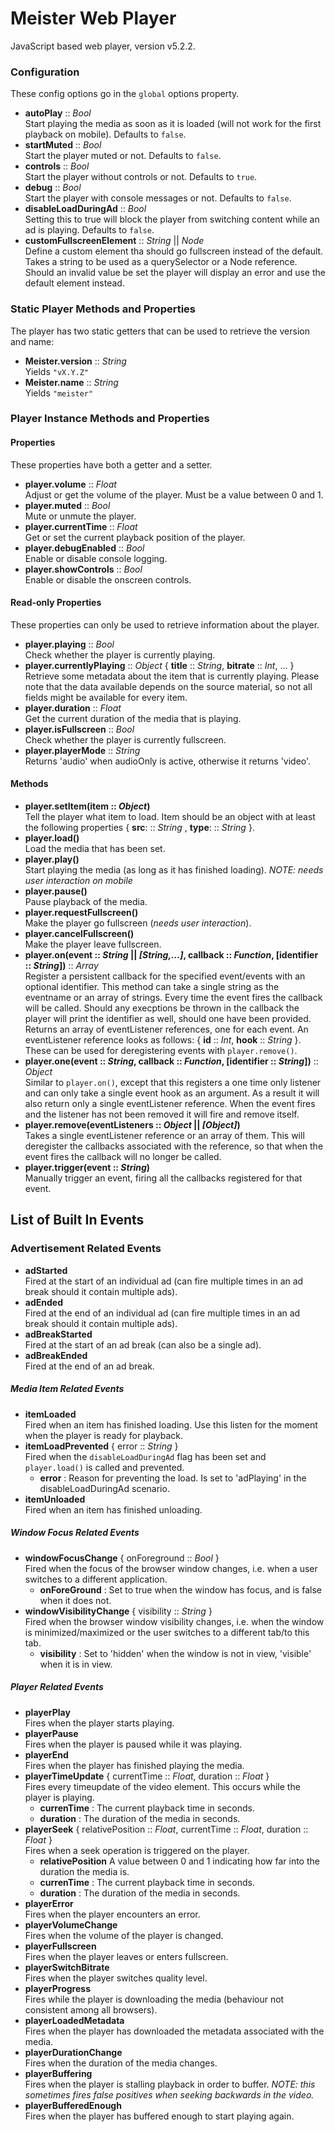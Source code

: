 # Meister Web Player #

JavaScript based web player, version v5.2.2.

### Configuration ###

These config options go in the `global` options property.

* **autoPlay** :: *Bool*  
    Start playing the media as soon as it is loaded (will not work for the first playback on mobile). Defaults to `false`.
* **startMuted** :: *Bool*  
    Start the player muted or not. Defaults to `false`.
* **controls** :: *Bool*  
    Start the player without controls or not. Defaults to `true`.
* **debug** :: *Bool*  
    Start the player with console messages or not. Defaults to `false`.
* **disableLoadDuringAd** :: *Bool*  
    Setting this to true will block the player from switching content while an ad is playing. Defaults to `false`.
* **customFullscreenElement** :: *String* || *Node*  
    Define a custom element tha should go fullscreen instead of the default. Takes a string to be used as a querySelector or a Node reference. Should an invalid value be set the player will display an error and use the default element instead.


### Static Player Methods and Properties ###

The player has two static getters that can be used to retrieve the version and name:
* **Meister.version** :: *String*  
    Yields `"vX.Y.Z"`
* **Meister.name** :: *String*  
    Yields `"meister"`

### Player Instance Methods and Properties ###

#### Properties ####

These properties have both a getter and a setter.

* **player.volume** :: *Float*  
    Adjust or get the volume of the player. Must be a value between 0 and 1.
* **player.muted** :: *Bool*  
    Mute or unmute the player.
* **player.currentTime** :: *Float*  
    Get or set the current playback position of the player.
* **player.debugEnabled** :: *Bool*  
    Enable or disable console logging.
* **player.showControls** :: *Bool*  
    Enable or disable the onscreen controls.

#### Read-only Properties ####

These properties can only be used to retrieve information about the player.

* **player.playing** :: *Bool*  
    Check whether the player is currently playing.
* **player.currentlyPlaying** :: *Object* { **title**  :: *String*, **bitrate**  :: *Int*, ... }  
    Retrieve some metadata about the item that is currently playing. Please note that the data available depends on the source material, so not all fields might be available for every item.
* **player.duration** :: *Float*  
    Get the current duration of the media that is playing.
* **player.isFullscreen** :: *Bool*  
    Check whether the player is currently fullscreen.
* **player.playerMode** :: *String*  
    Returns 'audio' when audioOnly is active, otherwise it returns 'video'.

#### Methods ####

* **player.setItem(item :: *Object*)**  
    Tell the player what item to load. Item should be an object with at least the following properties { **src**: :: *String* , **type**: :: *String* }.
* **player.load()**  
    Load the media that has been set.
* **player.play()**  
    Start playing the media (as long as it has finished loading). *NOTE: needs user interaction on mobile*
* **player.pause()**  
    Pause playback of the media.
* **player.requestFullscreen()**  
    Make the player go fullscreen (*needs user interaction*).
* **player.cancelFullscreen()**  
    Make the player leave fullscreen.
* **player.on(event :: *String* || *[String,...]*, callback :: *Function*, [identifier :: *String*])** :: *Array*  
    Register a persistent callback for the specified event/events with an optional identifier. This method can take a single string as the eventname or an array of strings. Every time the event fires the callback will be called. Should any execptions be thrown in the callback the player will print the identifier as well, should one have been provided. Returns an array of eventListener references, one for each event. An eventListener reference looks as follows: { **id** :: *Int*, **hook** :: *String* }. These can be used for deregistering events with `player.remove()`.
* **player.one(event :: *String*, callback :: *Function*, [identifier :: *String*])** :: *Object*  
    Similar to `player.on()`, except that this registers a one time only listener and can only take a single event hook as an argument. As a result it will also return only a single eventListener reference. When the event fires and the listener has not been removed it will fire and remove itself.
* **player.remove(eventListeners :: *Object* || *[Object]*)**  
    Takes a single eventListener reference or an array of them. This will deregister the callbacks associated with the reference, so that when the event fires the callback will no longer be called.
* **player.trigger(event :: *String*)**  
    Manually trigger an event, firing all the callbacks registered for that event.

## List of Built In Events ##

### Advertisement Related Events ###
* **adStarted**  
    Fired at the start of an individual ad (can fire multiple times in an ad break should it contain multiple ads).
* **adEnded**  
    Fired at the end of an individual ad (can fire multiple times in an ad break should it contain multiple ads).
* **adBreakStarted**  
    Fired at the start of an ad break (can also be a single ad).
* **adBreakEnded**  
    Fired at the end of an ad break.

##### Media Item Related Events ######
* **itemLoaded**  
    Fired when an item has finished loading. Use this listen for the moment when the player is ready for playback.
* **itemLoadPrevented** { error :: *String* }  
    Fired when the `disableLoadDuringAd` flag has been set and `player.load()` is called and prevented.  
    - **error** : Reason for preventing the load. Is set to 'adPlaying' in the disableLoadDuringAd scenario.
* **itemUnloaded**  
    Fired when an item has finished unloading.

##### Window Focus Related Events #####
* **windowFocusChange** { onForeground :: *Bool* }  
    Fired when the focus of the browser window changes, i.e. when a user switches to a different application.  
    - **onForeGround** : Set to true when the window has focus, and is false when it does not.
* **windowVisibilityChange** { visibility :: *String* }  
    Fired when the browser window visibility changes, i.e. when the window is minimized/maximized or the user switches to a different tab/to this tab.  
    - **visibility** : Set to 'hidden' when the window is not in view, 'visible' when it is in view.

##### Player Related Events #####
* **playerPlay**  
    Fires when the player starts playing.
* **playerPause**  
    Fires when the player is paused while it was playing.
* **playerEnd**  
    Fires when the player has finished playing the media.
* **playerTimeUpdate** { currentTime :: *Float*, duration :: *Float* }  
    Fires every timeupdate of the video element. This occurs while the player is playing.  
    - **currenTime** : The current playback time in seconds.  
    - **duration** : The duration of the media in seconds.
* **playerSeek** { relativePosition :: *Float*, currentTime :: *Float*, duration :: *Float* }  
    Fires when a seek operation is triggered on the player.  
    - **relativePosition** A value between 0 and 1 indicating how far into the duration the media is.  
    - **currenTime** : The current playback time in seconds.  
    - **duration** : The duration of the media in seconds.
* **playerError**  
    Fires when the player encounters an error.
* **playerVolumeChange**  
    Fires when the volume of the player is changed.
* **playerFullscreen**  
    Fires when the player leaves or enters fullscreen.
* **playerSwitchBitrate**  
    Fires when the player switches quality level.
* **playerProgress**  
    Fires while the player is downloading the media (behaviour not consistent among all browsers).
* **playerLoadedMetadata**  
    Fires when the player has downloaded the metadata associated with the media.
* **playerDurationChange**  
    Fires when the duration of the media changes.
* **playerBuffering**  
    Fires when the player is stalling playback in order to buffer. *NOTE: this sometimes fires false positives when seeking backwards in the video.*
* **playerBufferedEnough**  
    Fires when the player has buffered enough to start playing again.
